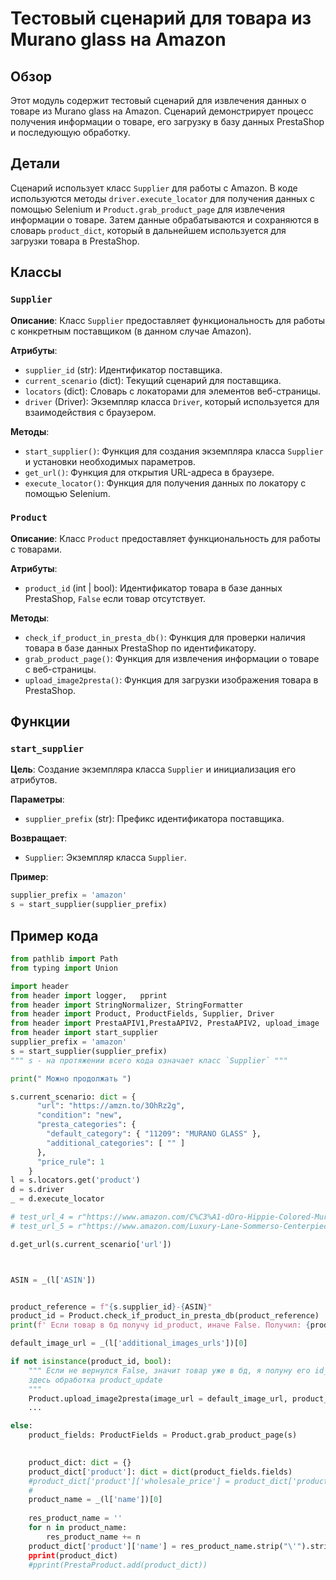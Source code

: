 # Тестовый сценарий для товара из Murano glass на Amazon

## Обзор

Этот модуль содержит тестовый сценарий для извлечения данных о товаре из Murano glass на Amazon. 
Сценарий демонстрирует процесс получения информации о товаре, его загрузку в базу данных PrestaShop 
и последующую обработку.

## Детали

Сценарий использует класс `Supplier` для работы с Amazon. В коде используются методы `driver.execute_locator` 
для получения данных с помощью Selenium и `Product.grab_product_page` для извлечения информации о товаре. 
Затем данные обрабатываются и сохраняются в словарь `product_dict`, который в дальнейшем используется для 
загрузки товара в PrestaShop.

## Классы

### `Supplier`

**Описание**: Класс `Supplier` предоставляет функциональность для работы с конкретным поставщиком 
(в данном случае Amazon). 

**Атрибуты**:

- `supplier_id` (str): Идентификатор поставщика.
- `current_scenario` (dict): Текущий сценарий для поставщика.
- `locators` (dict): Словарь с локаторами для элементов веб-страницы.
- `driver` (Driver): Экземпляр класса `Driver`, который используется для взаимодействия с браузером.

**Методы**:

- `start_supplier()`:  Функция для создания экземпляра класса `Supplier` и установки необходимых параметров.
- `get_url()`:  Функция для открытия URL-адреса в браузере.
- `execute_locator()`:  Функция для получения данных по локатору с помощью Selenium.


### `Product`

**Описание**: Класс `Product` предоставляет функциональность для работы с товарами.

**Атрибуты**:

- `product_id` (int | bool): Идентификатор товара в базе данных PrestaShop, `False` если товар отсутствует.

**Методы**:

- `check_if_product_in_presta_db()`:  Функция для проверки наличия товара в базе данных PrestaShop по идентификатору.
- `grab_product_page()`:  Функция для извлечения информации о товаре с веб-страницы.
- `upload_image2presta()`:  Функция для загрузки изображения товара в PrestaShop.

## Функции

### `start_supplier`

**Цель**: Создание экземпляра класса `Supplier` и инициализация его атрибутов.

**Параметры**:

- `supplier_prefix` (str): Префикс идентификатора поставщика.

**Возвращает**:

- `Supplier`: Экземпляр класса `Supplier`.

**Пример**:

```python
supplier_prefix = 'amazon'
s = start_supplier(supplier_prefix)
```


## Пример кода

```python
from pathlib import Path
from typing import Union

import header
from header import logger,   pprint
from header import StringNormalizer, StringFormatter
from header import Product, ProductFields, Supplier, Driver
from header import PrestaAPIV1,PrestaAPIV2, PrestaAPIV2, upload_image
from header import start_supplier
supplier_prefix = 'amazon'
s = start_supplier(supplier_prefix)
""" s - на протяжении всего кода означает класс `Supplier` """

print(" Можно продолжать ")

s.current_scenario: dict = {
      "url": "https://amzn.to/3OhRz2g",
      "condition": "new",
      "presta_categories": {
        "default_category": { "11209": "MURANO GLASS" },
        "additional_categories": [ "" ]
      },
      "price_rule": 1
    }
l = s.locators.get('product')
d = s.driver
_ = d.execute_locator

# test_url_4 = r"https://www.amazon.com/C%C3%A1-dOro-Hippie-Colored-Murano-Style/dp/B09N53XSQB/ref=sr_1_1_sspa?crid=24Q0ZZYVNOQMP&keywords=Art+Deco+murano+glass&qid=1687277030&sprefix=art+deco+murano+glass%2Caps%2C230&sr=8-1-spons&sp_csd=d2lkZ2V0TmFtZT1zcF9hdGY&psc=1"
# test_url_5 = r"https://www.amazon.com/Luxury-Lane-Sommerso-Centerpiece-Decoration/dp/B0BSZBF8NJ/ref=sr_1_3_sspa?c=ts&keywords=Vases&qid=1688326048&s=furniture&sr=1-3-spons&ts_id=3745451&sp_csd=d2lkZ2V0TmFtZT1zcF9hdGY&th=1"

d.get_url(s.current_scenario['url'])



ASIN = _(l['ASIN'])


product_reference = f"{s.supplier_id}-{ASIN}"
product_id = Product.check_if_product_in_presta_db(product_reference)
print(f' Если товар в бд получу id_product, иначе False. Получил: {product_id}')

default_image_url = _(l['additional_images_urls'])[0]

if not isinstance(product_id, bool):
    """ Если не вернулся False, значит товар уже в бд, я полуну его id_product
    здесь обработка product_update
    """
    Product.upload_image2presta(image_url = default_image_url, product_id = product_id)
    ...

else:
    product_fields: ProductFields = Product.grab_product_page(s)

   
    product_dict: dict = {}
    product_dict['product']: dict = dict(product_fields.fields)
    #product_dict['product']['wholesale_price'] = product_dict['product']['price'] = float(product_dict['product']['wholesale_price'] )
    #
    product_name = _(l['name'])[0]
    
    res_product_name = ''
    for n in product_name:
        res_product_name += n
    product_dict['product']['name'] = res_product_name.strip("\'").strip('\'"\').strip('\n')
    pprint(product_dict)
    #pprint(PrestaProduct.add(product_dict))
```